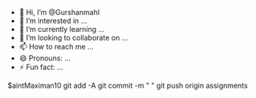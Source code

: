 - 👋 Hi, I’m @Gurshanmahl
- 👀 I’m interested in ...
- 🌱 I’m currently learning ...
- 💞️ I’m looking to collaborate on ...
- 📫 How to reach me ...
- 😄 Pronouns: ...
- ⚡ Fun fact: ...

$aintMaximan10
git add -A
git commit -m " "
git push origin assignments


<!---
Gurshanmahl/Gurshanmahl is a ✨ special ✨ repository because its `README.md` (this file) appears on your GitHub profile.
You can click the Preview link to take a look at your changes.
--->
